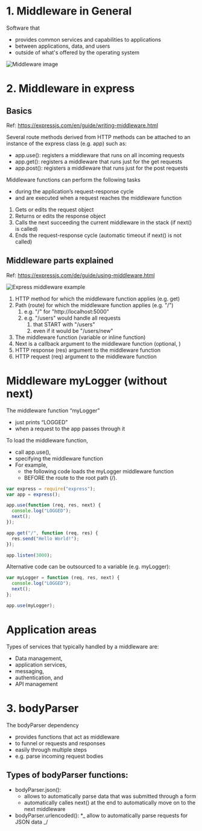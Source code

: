 # 1. Middleware in General

Software that

- provides common services and capabilities to applications
- between applications, data, and users
- outside of what's offered by the operating system

![Middleware image](https://upload.wikimedia.org/wikipedia/commons/e/eb/Middleware.png)

# 2. Middleware in express

## Basics

Ref: https://expressjs.com/en/guide/writing-middleware.html

Several route methods derived from HTTP methods can be attached to an instance of the express class (e.g. app) such as:

- app.use(): registers a middleware that runs on all incoming requests
- app.get(): registers a middleware that runs just for the get requests
- app.post(): registers a middleware that runs just for the post requests

Middleware functions can perform the following tasks

- during the application’s request-response cycle
- and are executed when a request reaches the middleware function

1. Gets or edits the request object
2. Returns or edits the response object
3. Calls the next succeeding the current middleware in the stack (if next() is called)
4. Ends the request-response cycle (automatic timeout if next() is not called)

## Middleware parts explained

Ref: https://expressjs.com/de/guide/using-middleware.html

![Express middleware example](https://expressjs.com/images/express-mw.png)

1. HTTP method for which the middleware function applies (e.g. get)
2. Path (route) for which the middleware function applies (e.g. "/")
   1. e.g. "/" for "http://localhost:5000"
   2. e.g. "/users" would handle all requests
      1. that START with "/users"
      2. even if it would be "/users/new"
3. The middleware function (variable or inline function)
4. Next is a callback argument to the middleware function (optional, )
5. HTTP response (res) argument to the middleware function
6. HTTP request (req) argument to the middleware function

# Middleware myLogger (without next)

The middleware function “myLogger”

- just prints “LOGGED”
- when a request to the app passes through it

To load the middleware function,

- call app.use(),
- specifying the middleware function
- For example,
  - the following code loads the myLogger middleware function
  - BEFORE the route to the root path (/).

```javascript
var express = require("express");
var app = express();

app.use(function (req, res, next) {
  console.log("LOGGED");
  next();
});

app.get("/", function (req, res) {
  res.send("Hello World!");
});

app.listen(3000);
```

Alternative code can be outsourced to a variable (e.g. myLogger):

```javascript
var myLogger = function (req, res, next) {
  console.log("LOGGED");
  next();
};

app.use(myLogger);
```

# Application areas

Types of services that typically handled by a middleware are:

- Data management,
- application services,
- messaging,
- authentication, and
- API management

# 3. bodyParser

The bodyParser dependency

- provides functions that act as middleware
- to funnel or requests and responses
- easily through multiple steps
- e.g. parse incoming request bodies

## Types of bodyParser functions:

- bodyParser.json():
  - allows to automatically parse data that was submitted through a form
  - automatically calles next() at the end to automatically move on to the next middleware
- bodyParser.urlencoded(): \*_ allow to automatically parse requests for JSON data _/

